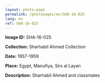 ```yaml
---
layout: photo-page
permalink: /photopages/en/SHA-16-025
lang: en
ref: SHA-16-025
---
```


**Image ID:** SHA-16-025

**Collection:** Sharhabil Ahmed Collection

**Date:** 1957-1959

**Place:** Egypt, Manufiya, Sirs al Layan

**Description:** Sharhabil Ahmed and classmates
